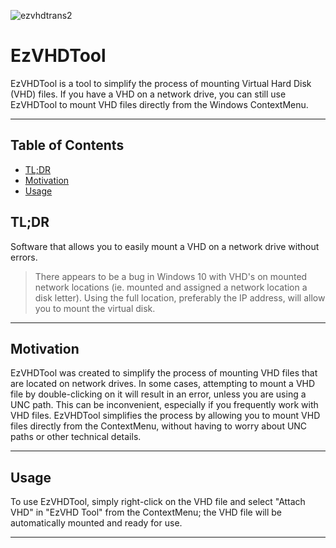 ![ezvhdtrans2](https://user-images.githubusercontent.com/59510695/232297256-3ad30397-ec84-4788-8019-b205392662a4.png)
# EzVHDTool

EzVHDTool is a tool to simplify the process of mounting Virtual Hard Disk (VHD) files. 
If you have a VHD on a network drive, you can still use EzVHDTool to mount VHD files directly from the Windows ContextMenu.
___
## Table of Contents
- [TL;DR](https://github.com/yuan-chan/ezvhdtool#tldr)
- [Motivation](https://github.com/yuan-chan/ezvhdtool#Motivation)
- [Usage](https://github.com/yuan-chan/ezvhdtool#Usage)

## TL;DR
Software that allows you to easily mount a VHD on a network drive without errors.
>There appears to be a bug in Windows 10 with VHD's on mounted network locations (ie. mounted and assigned a network location a disk letter). Using the full location, preferably the IP address, will allow you to mount the virtual disk.
___
## Motivation

EzVHDTool was created to simplify the process of mounting VHD files that are located on network drives. In some cases, attempting to mount a VHD file by double-clicking on it will result in an error, unless you are using a UNC path. This can be inconvenient, especially if you frequently work with VHD files. EzVHDTool simplifies the process by allowing you to mount VHD files directly from the ContextMenu, without having to worry about UNC paths or other technical details.
___

## Usage

To use EzVHDTool, simply right-click on the VHD file and select "Attach VHD" in "EzVHD Tool" from the ContextMenu; the VHD file will be automatically mounted and ready for use.
___
